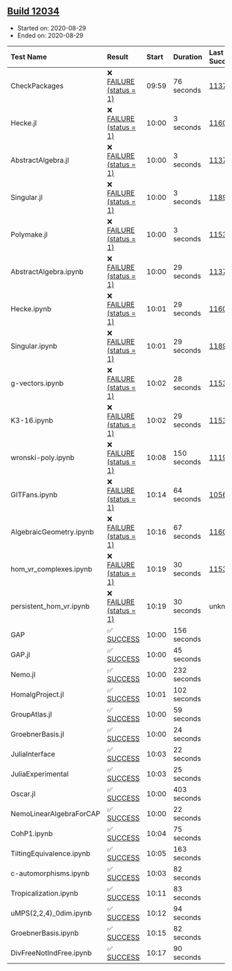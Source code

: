 ## [Build 12034](https://oscarci.mathematik.uni-kl.de/job/oscar/12034/)

* Started on: 2020-08-29
* Ended on: 2020-08-29

| Test Name    | Result | Start | Duration | Last Success | First Failure |
|:-------------|:-------|:------|:---------|:-------------|:--------------|
| CheckPackages | ❌ [FAILURE (status = 1)](https://oscarci.mathematik.uni-kl.de/job/oscar/12034/artifact/logs/build-12034/CheckPackages.log) | 09:59 | 76 seconds | [11376](https://oscarci.mathematik.uni-kl.de/job/oscar/11376/) | [11377](https://oscarci.mathematik.uni-kl.de/job/oscar/11377/) |
| Hecke.jl | ❌ [FAILURE (status = 1)](https://oscarci.mathematik.uni-kl.de/job/oscar/12034/artifact/logs/build-12034/Hecke.jl.log) | 10:00 | 3 seconds | [11602](https://oscarci.mathematik.uni-kl.de/job/oscar/11602/) | [11603](https://oscarci.mathematik.uni-kl.de/job/oscar/11603/) |
| AbstractAlgebra.jl | ❌ [FAILURE (status = 1)](https://oscarci.mathematik.uni-kl.de/job/oscar/12034/artifact/logs/build-12034/AbstractAlgebra.jl.log) | 10:00 | 3 seconds | [11376](https://oscarci.mathematik.uni-kl.de/job/oscar/11376/) | [11377](https://oscarci.mathematik.uni-kl.de/job/oscar/11377/) |
| Singular.jl | ❌ [FAILURE (status = 1)](https://oscarci.mathematik.uni-kl.de/job/oscar/12034/artifact/logs/build-12034/Singular.jl.log) | 10:00 | 3 seconds | [11893](https://oscarci.mathematik.uni-kl.de/job/oscar/11893/) | [11894](https://oscarci.mathematik.uni-kl.de/job/oscar/11894/) |
| Polymake.jl | ❌ [FAILURE (status = 1)](https://oscarci.mathematik.uni-kl.de/job/oscar/12034/artifact/logs/build-12034/Polymake.jl.log) | 10:00 | 3 seconds | [11532](https://oscarci.mathematik.uni-kl.de/job/oscar/11532/) | [11533](https://oscarci.mathematik.uni-kl.de/job/oscar/11533/) |
| AbstractAlgebra.ipynb | ❌ [FAILURE (status = 1)](https://oscarci.mathematik.uni-kl.de/job/oscar/12034/artifact/logs/build-12034/AbstractAlgebra.ipynb.log) | 10:00 | 29 seconds | [11376](https://oscarci.mathematik.uni-kl.de/job/oscar/11376/) | [11377](https://oscarci.mathematik.uni-kl.de/job/oscar/11377/) |
| Hecke.ipynb | ❌ [FAILURE (status = 1)](https://oscarci.mathematik.uni-kl.de/job/oscar/12034/artifact/logs/build-12034/Hecke.ipynb.log) | 10:01 | 29 seconds | [11602](https://oscarci.mathematik.uni-kl.de/job/oscar/11602/) | [11603](https://oscarci.mathematik.uni-kl.de/job/oscar/11603/) |
| Singular.ipynb | ❌ [FAILURE (status = 1)](https://oscarci.mathematik.uni-kl.de/job/oscar/12034/artifact/logs/build-12034/Singular.ipynb.log) | 10:01 | 29 seconds | [11893](https://oscarci.mathematik.uni-kl.de/job/oscar/11893/) | [11894](https://oscarci.mathematik.uni-kl.de/job/oscar/11894/) |
| g-vectors.ipynb | ❌ [FAILURE (status = 1)](https://oscarci.mathematik.uni-kl.de/job/oscar/12034/artifact/logs/build-12034/g-vectors.ipynb.log) | 10:02 | 28 seconds | [11532](https://oscarci.mathematik.uni-kl.de/job/oscar/11532/) | [11533](https://oscarci.mathematik.uni-kl.de/job/oscar/11533/) |
| K3-16.ipynb | ❌ [FAILURE (status = 1)](https://oscarci.mathematik.uni-kl.de/job/oscar/12034/artifact/logs/build-12034/K3-16.ipynb.log) | 10:02 | 29 seconds | [11532](https://oscarci.mathematik.uni-kl.de/job/oscar/11532/) | [11533](https://oscarci.mathematik.uni-kl.de/job/oscar/11533/) |
| wronski-poly.ipynb | ❌ [FAILURE (status = 1)](https://oscarci.mathematik.uni-kl.de/job/oscar/12034/artifact/logs/build-12034/wronski-poly.ipynb.log) | 10:08 | 150 seconds | [11192](https://oscarci.mathematik.uni-kl.de/job/oscar/11192/) | [11193](https://oscarci.mathematik.uni-kl.de/job/oscar/11193/) |
| GITFans.ipynb | ❌ [FAILURE (status = 1)](https://oscarci.mathematik.uni-kl.de/job/oscar/12034/artifact/logs/build-12034/GITFans.ipynb.log) | 10:14 | 64 seconds | [10566](https://oscarci.mathematik.uni-kl.de/job/oscar/10566/) | [10567](https://oscarci.mathematik.uni-kl.de/job/oscar/10567/) |
| AlgebraicGeometry.ipynb | ❌ [FAILURE (status = 1)](https://oscarci.mathematik.uni-kl.de/job/oscar/12034/artifact/logs/build-12034/AlgebraicGeometry.ipynb.log) | 10:16 | 67 seconds | [11602](https://oscarci.mathematik.uni-kl.de/job/oscar/11602/) | [11603](https://oscarci.mathematik.uni-kl.de/job/oscar/11603/) |
| hom_vr_complexes.ipynb | ❌ [FAILURE (status = 1)](https://oscarci.mathematik.uni-kl.de/job/oscar/12034/artifact/logs/build-12034/hom_vr_complexes.ipynb.log) | 10:19 | 30 seconds | [11532](https://oscarci.mathematik.uni-kl.de/job/oscar/11532/) | [11533](https://oscarci.mathematik.uni-kl.de/job/oscar/11533/) |
| persistent_hom_vr.ipynb | ❌ [FAILURE (status = 1)](https://oscarci.mathematik.uni-kl.de/job/oscar/12034/artifact/logs/build-12034/persistent_hom_vr.ipynb.log) | 10:19 | 30 seconds | unknown | unknown |
| GAP | ✅ [SUCCESS](https://oscarci.mathematik.uni-kl.de/job/oscar/12034/artifact/logs/build-12034/GAP.log) | 10:00 | 156 seconds |  |  |
| GAP.jl | ✅ [SUCCESS](https://oscarci.mathematik.uni-kl.de/job/oscar/12034/artifact/logs/build-12034/GAP.jl.log) | 10:00 | 45 seconds |  |  |
| Nemo.jl | ✅ [SUCCESS](https://oscarci.mathematik.uni-kl.de/job/oscar/12034/artifact/logs/build-12034/Nemo.jl.log) | 10:00 | 232 seconds |  |  |
| HomalgProject.jl | ✅ [SUCCESS](https://oscarci.mathematik.uni-kl.de/job/oscar/12034/artifact/logs/build-12034/HomalgProject.jl.log) | 10:01 | 102 seconds |  |  |
| GroupAtlas.jl | ✅ [SUCCESS](https://oscarci.mathematik.uni-kl.de/job/oscar/12034/artifact/logs/build-12034/GroupAtlas.jl.log) | 10:00 | 59 seconds |  |  |
| GroebnerBasis.jl | ✅ [SUCCESS](https://oscarci.mathematik.uni-kl.de/job/oscar/12034/artifact/logs/build-12034/GroebnerBasis.jl.log) | 10:00 | 24 seconds |  |  |
| JuliaInterface | ✅ [SUCCESS](https://oscarci.mathematik.uni-kl.de/job/oscar/12034/artifact/logs/build-12034/JuliaInterface.log) | 10:03 | 22 seconds |  |  |
| JuliaExperimental | ✅ [SUCCESS](https://oscarci.mathematik.uni-kl.de/job/oscar/12034/artifact/logs/build-12034/JuliaExperimental.log) | 10:03 | 25 seconds |  |  |
| Oscar.jl | ✅ [SUCCESS](https://oscarci.mathematik.uni-kl.de/job/oscar/12034/artifact/logs/build-12034/Oscar.jl.log) | 10:00 | 403 seconds |  |  |
| NemoLinearAlgebraForCAP | ✅ [SUCCESS](https://oscarci.mathematik.uni-kl.de/job/oscar/12034/artifact/logs/build-12034/NemoLinearAlgebraForCAP.log) | 10:00 | 22 seconds |  |  |
| CohP1.ipynb | ✅ [SUCCESS](https://oscarci.mathematik.uni-kl.de/job/oscar/12034/artifact/logs/build-12034/CohP1.ipynb.log) | 10:04 | 75 seconds |  |  |
| TiltingEquivalence.ipynb | ✅ [SUCCESS](https://oscarci.mathematik.uni-kl.de/job/oscar/12034/artifact/logs/build-12034/TiltingEquivalence.ipynb.log) | 10:05 | 163 seconds |  |  |
| c-automorphisms.ipynb | ✅ [SUCCESS](https://oscarci.mathematik.uni-kl.de/job/oscar/12034/artifact/logs/build-12034/c-automorphisms.ipynb.log) | 10:03 | 82 seconds |  |  |
| Tropicalization.ipynb | ✅ [SUCCESS](https://oscarci.mathematik.uni-kl.de/job/oscar/12034/artifact/logs/build-12034/Tropicalization.ipynb.log) | 10:11 | 83 seconds |  |  |
| uMPS(2,2,4)_0dim.ipynb | ✅ [SUCCESS](https://oscarci.mathematik.uni-kl.de/job/oscar/12034/artifact/logs/build-12034/uMPS-2-2-4-_0dim.ipynb.log) | 10:12 | 94 seconds |  |  |
| GroebnerBasis.ipynb | ✅ [SUCCESS](https://oscarci.mathematik.uni-kl.de/job/oscar/12034/artifact/logs/build-12034/GroebnerBasis.ipynb.log) | 10:15 | 82 seconds |  |  |
| DivFreeNotIndFree.ipynb | ✅ [SUCCESS](https://oscarci.mathematik.uni-kl.de/job/oscar/12034/artifact/logs/build-12034/DivFreeNotIndFree.ipynb.log) | 10:17 | 90 seconds |  |  |
